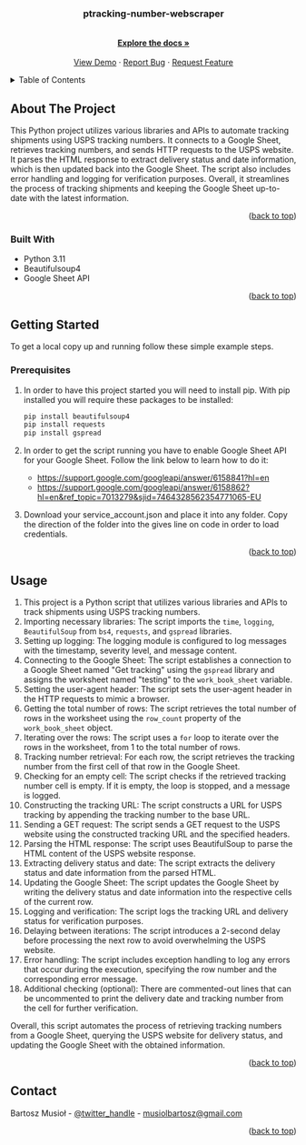 <!-- Improved compatibility of back to top link: See: https://github.com/othneildrew/Best-README-Template/pull/73 -->
<a name="readme-top"></a>

<h3 align="center">ptracking-number-webscraper
</h3>

  <p align="center">
    <br />
    <a href="https://github.com/bartoszzm/tracking-number-webscraper"><strong>Explore the docs »</strong></a>
    <br />
    <br />
    <a href="https://github.com/bartoszzm/tracking-number-webscraper">View Demo</a>
    ·
    <a href="https://github.com/bartoszzm/tracking-number-webscraper/issues">Report Bug</a>
    ·
    <a href="https://github.com/bartoszzm/tracking-number-webscraper/issues">Request Feature</a>
  </p>
</div>



<!-- TABLE OF CONTENTS -->
<details>
  <summary>Table of Contents</summary>
  <ol>
    <li>
      <a href="#about-the-project">About The Project</a>
      <ul>
        <li><a href="#built-with">Built With</a></li>
      </ul>
    </li>
    <li>
      <a href="#getting-started">Getting Started</a>
      <ul>
        <li><a href="#prerequisites">Prerequisites</a></li>
      </ul>
    </li>
    <li><a href="#usage">Usage</a></li>
    <li><a href="#contact">Contact</a></li>
  </ol>
</details>



<!-- ABOUT THE PROJECT -->
## About The Project

This Python project utilizes various libraries and APIs to automate tracking shipments using USPS tracking numbers. It connects to a Google Sheet, retrieves tracking numbers, and sends HTTP requests to the USPS website. It parses the HTML response to extract delivery status and date information, which is then updated back into the Google Sheet. The script also includes error handling and logging for verification purposes. Overall, it streamlines the process of tracking shipments and keeping the Google Sheet up-to-date with the latest information.

<p align="right">(<a href="#readme-top">back to top</a>)</p>



### Built With

* Python 3.11
* Beautifulsoup4 
* Google Sheet API
  
<p align="right">(<a href="#readme-top">back to top</a>)</p>



<!-- GETTING STARTED -->
## Getting Started

To get a local copy up and running follow these simple example steps.

### Prerequisites

1. In order to have this project started you will need to install pip.
   With pip installed you will require these packages to be installed:
    ```sh
    pip install beautifulsoup4
    pip install requests
    pip install gspread
    ```
2. In order to get the script running you have to enable Google Sheet API for your Google Sheet.
   Follow the link below to learn how to do it:
   * https://support.google.com/googleapi/answer/6158841?hl=en
   * https://support.google.com/googleapi/answer/6158862?hl=en&ref_topic=7013279&sjid=7464328562354771065-EU

3. Download your service_account.json and place it into any folder. Copy the direction of the folder into the gives line on code in order to load credentials.

<p align="right">(<a href="#readme-top">back to top</a>)</p>



<!-- USAGE EXAMPLES -->
## Usage

1. This project is a Python script that utilizes various libraries and APIs to track shipments using USPS tracking numbers.
2. Importing necessary libraries: The script imports the `time`, `logging`, `BeautifulSoup` from `bs4`, `requests`, and `gspread` libraries.
3. Setting up logging: The logging module is configured to log messages with the timestamp, severity level, and message content.
4. Connecting to the Google Sheet: The script establishes a connection to a Google Sheet named "Get tracking" using the `gspread` library and assigns the worksheet named "testing" to the `work_book_sheet` variable.
5. Setting the user-agent header: The script sets the user-agent header in the HTTP requests to mimic a browser.
6. Getting the total number of rows: The script retrieves the total number of rows in the worksheet using the `row_count` property of the `work_book_sheet` object.
7. Iterating over the rows: The script uses a `for` loop to iterate over the rows in the worksheet, from 1 to the total number of rows.
8. Tracking number retrieval: For each row, the script retrieves the tracking number from the first cell of that row in the Google Sheet.
9. Checking for an empty cell: The script checks if the retrieved tracking number cell is empty. If it is empty, the loop is stopped, and a message is logged.
10. Constructing the tracking URL: The script constructs a URL for USPS tracking by appending the tracking number to the base URL.
11. Sending a GET request: The script sends a GET request to the USPS website using the constructed tracking URL and the specified headers.
12. Parsing the HTML response: The script uses BeautifulSoup to parse the HTML content of the USPS website response.
13. Extracting delivery status and date: The script extracts the delivery status and date information from the parsed HTML.
14. Updating the Google Sheet: The script updates the Google Sheet by writing the delivery status and date information into the respective cells of the current row.
15. Logging and verification: The script logs the tracking URL and delivery status for verification purposes.
16. Delaying between iterations: The script introduces a 2-second delay before processing the next row to avoid overwhelming the USPS website.
17. Error handling: The script includes exception handling to log any errors that occur during the execution, specifying the row number and the corresponding error message.
18. Additional checking (optional): There are commented-out lines that can be uncommented to print the delivery date and tracking number from the cell for further verification.

Overall, this script automates the process of retrieving tracking numbers from a Google Sheet, querying the USPS website for delivery status, and updating the Google Sheet with the obtained information.


<p align="right">(<a href="#readme-top">back to top</a>)</p>

<!-- CONTACT -->
## Contact

Bartosz Musioł - [@twitter_handle](https://twitter.com/Bartosszzmm) - musiolbartosz@gmail.com  

<p align="right">(<a href="#readme-top">back to top</a>)</p>
